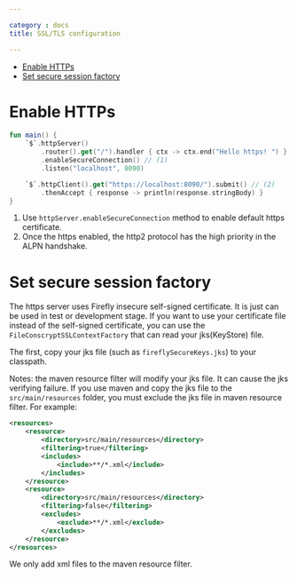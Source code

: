 ```yaml
---

category : docs
title: SSL/TLS configuration

---
```


<!-- TOC depthFrom:1 depthTo:6 withLinks:1 updateOnSave:1 orderedList:0 -->

- [Enable HTTPs](#enable-https)
- [Set secure session factory](#set-secure-session-factory)

<!-- /TOC -->

# Enable HTTPs
```kotlin
fun main() {
    `$`.httpServer()
        .router().get("/").handler { ctx -> ctx.end("Hello https! ") }
        .enableSecureConnection() // (1)
        .listen("localhost", 8090)

    `$`.httpClient().get("https://localhost:8090/").submit() // (2)
        .thenAccept { response -> println(response.stringBody) }
}
```
1. Use `httpServer.enableSecureConnection` method to enable default https certificate. 
2. Once the https enabled, the http2 protocol has the high priority in the ALPN handshake.  

# Set secure session factory
The https server uses Firefly insecure self-signed certificate. It is just can be used in test or development stage. If you want to use your certificate file instead of the self-signed certificate, you can use the `FileConscryptSSLContextFactory` that can read your jks(KeyStore) file.

The first, copy your jks file (such as `fireflySecureKeys.jks`) to your classpath.

Notes: the maven resource filter will modify your jks file. It can cause the jks verifying failure. If you use maven and copy the jks file to the `src/main/resources` folder, you must exclude the jks file in maven resource filter.  For example:
```xml
<resources>
    <resource>
        <directory>src/main/resources</directory>
        <filtering>true</filtering>
        <includes>
            <include>**/*.xml</include>
        </includes>
    </resource>
    <resource>
        <directory>src/main/resources</directory>
        <filtering>false</filtering>
        <excludes>
            <exclude>**/*.xml</exclude>
        </excludes>
    </resource>
</resources>
```
We only add xml files to the maven resource filter.
